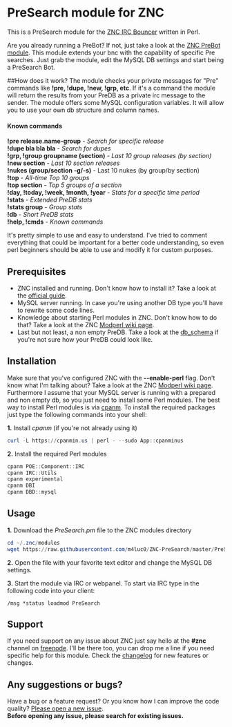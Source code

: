 # PreSearch module for ZNC
This is a PreSearch module for the [ZNC IRC Bouncer](http://znc.in/) written in Perl.

Are you already running a PreBot? If not, just take a look at the [ZNC PreBot module](https://github.com/m4luc0/ZNC-PreBot/). This module extends your bnc with the capability of specific Pre searches. Just grab the module, edit the MySQL DB settings and start being a PreSearch Bot.

##How does it work?
The module checks your private messages for "Pre" commands like **!pre, !dupe, !new, !grp, etc**. If it's a command the module will return the results from your PreDB as a private irc message to the sender. The module offers some MySQL configuration variables. It will allow you to use your own db structure and column names.

#### Known commands
**!pre release.name-group** - *Search for specific release*<br />
**!dupe bla bla bla** - *Search for dupes*<br />
**!grp, !group groupname (section)** - *Last 10 group releases (by section)*<br />
**!new section** - *Last 10 section releases*<br />
**!nukes (group/section -g/-s)** - Last 10 nukes (by group/by section)<br />
**!top** - *All-time Top 10 groups*<br />
**!top section** - *Top 5 groups of a section*<br />
**!day, !today, !week, !month, !year** - *Stats for a specific time period*<br />
**!stats** - *Extended PreDB stats*<br />
**!stats group** - *Group stats*<br />
**!db** - *Short PreDB stats*<br />
**!help, !cmds** - *Known commands*

It's pretty simple to use and easy to understand.
I've tried to comment everything that could be important for a better code understanding,
so even perl beginners should be able to use and modify it for custom purposes.

## Prerequisites

* ZNC installed and running. Don't know how to install it? Take a look at the [official guide](http://wiki.znc.in/Installation).
* MySQL server running. In case you're using another DB type you'll have to rewrite some code lines.
* Knowledge about starting Perl modules in ZNC. Don't know how to do that? Take a look at the ZNC [Modperl wiki page](http://wiki.znc.in/Modperl).
* Last but not least, a non empty PreDB. Take a look at the [db_schema](https://github.com/m4luc0/ZNC-PreSearch/blob/master/db_schema.sql) if you're not sure how your PreDB could look like.

## Installation
Make sure that you've configured ZNC with the **--enable-perl** flag. Don't know what I'm talking about? Take a look at the ZNC [Modperl wiki page](http://wiki.znc.in/Modperl). Furthermore I assume that your MySQL server is running with a prepared and non empty db, so you just need to install some Perl modules. The best way to install Perl modules is via [cpanm](https://metacpan.org/pod/App::cpanminus). To install the required packages just type the following commands into your shell:

**1.** Install _cpanm_ (if you're not already using it)
```powershell
curl -L https://cpanmin.us | perl - --sudo App::cpanminus
```

**2.** Install the required Perl modules
```powershell
cpanm POE::Component::IRC
cpanm IRC::Utils
cpanm experimental
cpanm DBI
cpanm DBD::mysql
```

## Usage

**1.** Download the *PreSearch.pm* file to the ZNC modules directory
```powershell
cd ~/.znc/modules
wget https://raw.githubusercontent.com/m4luc0/ZNC-PreSearch/master/PreSearch.pm
```
**2.** Open the file with your favorite text editor and change the MySQL DB settings.

**3.** Start the module via IRC or webpanel. To start via IRC type in the following code into your client:
```
/msg *status loadmod PreSearch
```

## Support
If you need support on any issue about ZNC just say hello at the **#znc** channel on [freenode](https://webchat.freenode.net/). I'll be there too, you can drop me a line if you need specific help for this module.
Check the [changelog](https://github.com/m4luc0/ZNC-PreSearch/blob/master/CHANGELOG.md) for new features or changes.

## Any suggestions or bugs?
Have a bug or a feature request? Or you know how I can improve the code quality?
[Please open a new issue](https://github.com/m4luc0/ZNC-PreSearch/issues).  
__Before opening any issue, please search for existing issues.__
